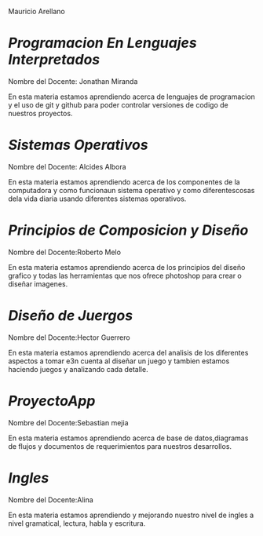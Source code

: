 Mauricio Arellano

# _Programacion En Lenguajes Interpretados_

  Nombre del Docente: Jonathan Miranda  
  
  En esta materia estamos aprendiendo acerca de lenguajes de programacion y el uso de git y github para poder controlar versiones de codigo de nuestros proyectos.

# _Sistemas Operativos_

  Nombre del Docente: Alcides Albora  
  
  En esta materia estamos aprendiendo acerca de los componentes de la computadora y como funcionaun sistema operativo y como diferentescosas dela vida diaria usando diferentes sistemas operativos.

  # _Principios de Composicion y Diseño_

  Nombre del Docente:Roberto Melo  
  
  En esta materia estamos aprendiendo acerca de los principios del diseño grafico y todas las herramientas que nos ofrece photoshop para crear o diseñar imagenes.

  # _Diseño de Juergos_

  Nombre del Docente:Hector Guerrero
  
  En esta materia estamos aprendiendo acerca del analisis de los diferentes aspectos a tomar e3n cuenta al diseñar un juego y tambien estamos haciendo juegos y analizando cada detalle.

  # _ProyectoApp_

  Nombre del Docente:Sebastian mejia
  
  En esta materia estamos aprendiendo acerca de base de datos,diagramas de flujos y documentos de requerimientos para nuestros desarrollos.

   # _Ingles_

  Nombre del Docente:Alina
   
  En esta materia estamos aprendiendo y mejorando nuestro nivel de ingles a nivel gramatical, lectura, habla y escritura.



